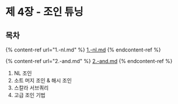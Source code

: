 # 제 4장 - 조인 튜닝

## 목차

{% content-ref url="1.-nl.md" %}
[1.-nl.md](1.-nl.md)
{% endcontent-ref %}

{% content-ref url="2.-and.md" %}
[2.-and.md](2.-and.md)
{% endcontent-ref %}

1. NL 조인
2. 소트 머지 조인 & 해시 조인
3. 스칼라 서브쿼리&#x20;
4. 고급 조인 기법
